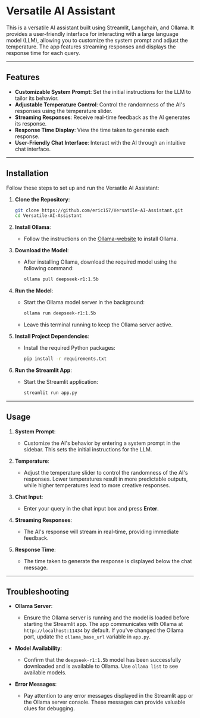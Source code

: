 # Versatile AI Assistant

This is a versatile AI assistant built using Streamlit, Langchain, and Ollama. It provides a user-friendly interface for interacting with a large language model (LLM), allowing you to customize the system prompt and adjust the temperature. The app features streaming responses and displays the response time for each query.

---

## Features

- **Customizable System Prompt**: Set the initial instructions for the LLM to tailor its behavior.
- **Adjustable Temperature Control**: Control the randomness of the AI's responses using the temperature slider.
- **Streaming Responses**: Receive real-time feedback as the AI generates its response.
- **Response Time Display**: View the time taken to generate each response.
- **User-Friendly Chat Interface**: Interact with the AI through an intuitive chat interface.

---

## Installation

Follow these steps to set up and run the Versatile AI Assistant:

1. **Clone the Repository**:
   ```bash
   git clone https://github.com/eric157/Versatile-AI-Assistant.git
   cd Versatile-AI-Assistant
   ```

2. **Install Ollama**:
   - Follow the instructions on the [Ollama-website](https://ollama.com/) to install Ollama.

3. **Download the Model**:
   - After installing Ollama, download the required model using the following command:
     ```bash
     ollama pull deepseek-r1:1.5b
     ```

4. **Run the Model**:
   - Start the Ollama model server in the background:
     ```bash
     ollama run deepseek-r1:1.5b
     ```
   - Leave this terminal running to keep the Ollama server active.

5. **Install Project Dependencies**:
   - Install the required Python packages:
     ```bash
     pip install -r requirements.txt
     ```

6. **Run the Streamlit App**:
   - Start the Streamlit application:
     ```bash
     streamlit run app.py
     ```

---

## Usage

1. **System Prompt**:
   - Customize the AI's behavior by entering a system prompt in the sidebar. This sets the initial instructions for the LLM.

2. **Temperature**:
   - Adjust the temperature slider to control the randomness of the AI's responses. Lower temperatures result in more predictable outputs, while higher temperatures lead to more creative responses.

3. **Chat Input**:
   - Enter your query in the chat input box and press **Enter**.

4. **Streaming Responses**:
   - The AI's response will stream in real-time, providing immediate feedback.

5. **Response Time**:
   - The time taken to generate the response is displayed below the chat message.

---

## Troubleshooting

- **Ollama Server**:
  - Ensure the Ollama server is running and the model is loaded before starting the Streamlit app. The app communicates with Ollama at `http://localhost:11434` by default. If you've changed the Ollama port, update the `ollama_base_url` variable in `app.py`.

- **Model Availability**:
  - Confirm that the `deepseek-r1:1.5b` model has been successfully downloaded and is available to Ollama. Use `ollama list` to see available models.

- **Error Messages**:
  - Pay attention to any error messages displayed in the Streamlit app or the Ollama server console. These messages can provide valuable clues for debugging.
